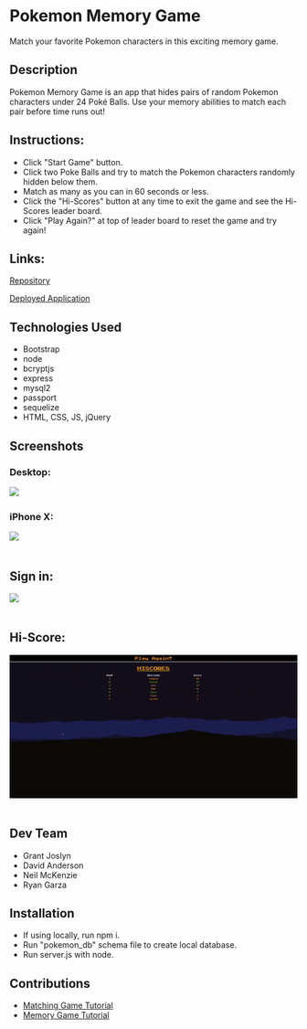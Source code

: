 # Pokemon Memory Game
Match your favorite Pokemon characters in this exciting memory game.

## Description
Pokemon Memory Game is an app that hides pairs of random Pokemon characters under 24 Poké Balls. Use your memory abilities to match each pair before time runs out!

## Instructions:
- Click "Start Game" button.
- Click two Poke Balls and try to match the Pokemon characters randomly hidden below them.
- Match as many as you can in 60 seconds or less.
- Click the "Hi-Scores" button at any time to exit the game and see the Hi-Scores leader board.
- Click "Play Again?" at top of leader board to reset the game and try again!

## Links:

[Repository](https://github.com/nmckenzie1/pokeMemory)<br>

[Deployed Application](https://polar-escarpment-17006.herokuapp.com)

## Technologies Used
- Bootstrap
- node
- bcryptjs
- express
- mysql2
- passport
- sequelize
- HTML, CSS, JS, jQuery


## Screenshots

### Desktop:

<img src="https://github.com/nmckenzie1/pokeMemory/blob/main/public/screenshots/desktop-screen.PNG?raw=true"><br>

### iPhone X:

<img src="https://github.com/nmckenzie1/pokeMemory/blob/main/public/screenshots/mobile-screen.PNG?raw=true"><br><br>

## Sign in:

<img src="https://github.com/nmckenzie1/pokeMemory/blob/main/public/screenshots/sign-in-screen.PNG?raw=true"><br><br>

## Hi-Score:

<img src="https://github.com/nmckenzie1/pokeMemory/blob/main/public/screenshots/hi-score-screen.PNG?raw=true"><br><br>

## Dev Team
- Grant Joslyn
- David Anderson
- Neil McKenzie
- Ryan Garza

## Installation
- If using locally, run npm i.
- Run "pokemon_db" schema file to create local database.
- Run server.js with node.

## Contributions

- [Matching Game Tutorial](https://scotch.io/tutorials/how-to-build-a-memory-matching-game-in-javascript)<br>
- [Memory Game Tutorial](https://github.com/taniarascia/memory/tree/master/js)